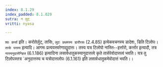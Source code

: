 ```yaml
---
index: 8.1.29
index_padded: 8.1.029
sutra: न लुट्
vritti: nyasa

---
```

`श्वः कर्त्ता` इति। करोतेर्लुट्, तासिः, `लुटः प्रथमस्य डारौरसः` (2.4.85) इत्येकवचनस्य डादेशः, डिति टिलोपः।
`तासेः परस्य` इत्यादि। आगमः प्रत्ययस्वरेणाद्युदात्तः। तस्य यत्र टिलोपो नास्ति--इर्त्तारो, कर्त्तार इत्यादौ, तत्र `नास्यनुदात्तेन्ङित` (6.1.186) इत्यादिना लसार्वधातुकस्यानुदात्तत्वे कृते तासेरेवोदात्तत्वं भवति। यत्र तु टिलोपस्तत्र `अनुदात्तस्य च यत्रोदात्तलोपः (6.1.161) इति लसार्वधातुकमेवोदात्तं भवति।।
